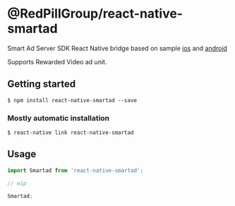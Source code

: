 # @RedPillGroup/react-native-smartad

Smart Ad Server SDK React Native bridge based on sample [ios](https://github.com/smartadserver/smart-display-ios-samples) and [android](https://github.com/smartadserver/smart-display-android-samples)

Supports Rewarded Video ad unit.

## Getting started

`$ npm install react-native-smartad --save`

### Mostly automatic installation

`$ react-native link react-native-smartad`

## Usage
```javascript
import Smartad from 'react-native-smartad';

// wip

Smartad;
```
